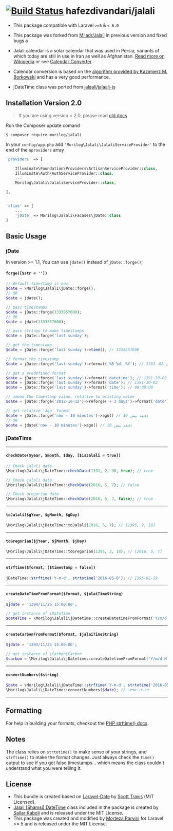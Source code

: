[![Build Status](https://travis-ci.org/hafezdivandari/jalali.svg?branch=master)](https://travis-ci.org/hafezdivandari/jalali)
hafezdivandari/jalali
======
- This package compatible with Laravel `>=5` & `< 6.0`

- This package was forked from [Miladr/Jalali](http://github.com/miladr/jalai) in previous version and fixed bugs a

- Jalali calendar is a solar calendar that was used in Persia, variants of which today are still in use in Iran as well as Afghanistan. [Read more on Wikipedia](http://en.wikipedia.org/wiki/Jalali_calendar) or see [Calendar Converter](http://www.fourmilab.ch/documents/calendar/).

- Calendar conversion is based on the [algorithm provided by Kazimierz M. Borkowski](http://www.astro.uni.torun.pl/~kb/Papers/EMP/PersianC-EMP.htm) and has a very good performance.

- jDateTime class was ported from [jalaali/jalaali-js](https://github.com/jalaali/jalaali-js)

## Installation Version 2.0
> If you are using version < 2.0, please read [old docs](https://github.com/morilog/jalali/blob/v1.1/README.md)

Run the Composer update comand

    $ composer require morilog/jalali

In your `config/app.php` add `'Morilog\Jalali\JalaliServiceProvider'` to the end of the `$providers` array

```php
'providers' => [

    Illuminate\Foundation\Providers\ArtisanServiceProvider::class,
    Illuminate\Auth\AuthServiceProvider::class,
    ...
    Morilog\Jalali\JalaliServiceProvider::class,

],


'alias' => [
    ...
    'jDate' => Morilog\Jalali\Facades\jDate::class
]
```

<a name="basic-usage"></a>
## Basic Usage

### jDate
In version >= 1.1,  You can use `jdate()` instead of `jDate::forge()`;
#### `forge([$str = ''])`
``` php
// default timestamp is now
$date = \Morilog\Jalali\jDate::forge();
// OR
$date = jdate();

// pass timestamps
$date = jDate::forge(1333857600);
// OR
$date = jdate(1333857600);

// pass strings to make timestamps
$date = jDate::forge('last sunday');

// get the timestamp
$date = jDate::forge('last sunday')->time(); // 1333857600

// format the timestamp
$date = jDate::forge('last sunday')->format('%B %d، %Y'); // دی 02، 1391

// get a predefined format
$date = jDate::forge('last sunday')->format('datetime'); // 1391-10-02 00:00:00
$date = jDate::forge('last sunday')->format('date'); // 1391-10-02
$date = jDate::forge('last sunday')->format('time'); // 00:00:00

// amend the timestamp value, relative to existing value
$date = jDate::forge('2012-10-12')->reforge('+ 3 days')->format('date'); // 1391-07-24

// get relative 'ago' format
$date = jDate::forge('now - 10 minutes')->ago() // 10 دقیقه پیش
// OR
$date = jdate('now - 10 minutes')->ago() // 10 دقیقه پیش
```

### jDateTime
---


#### `checkDate($year, $month, $day, [$isJalali = true])`
```php
// Check jalali date
\Morilog\Jalali\jDateTime::checkDate(1391, 2, 30, true); // true

// Check jalali date
\Morilog\Jalali\jDateTime::checkDate(2016, 5, 7); // false

// Check gregorian date
\Morilog\Jalali\jDateTime::checkDate(2016, 5, 7, false); // true
```
---
#### `toJalali($gYear, $gMonth, $gDay)`
```php
\Morilog\Jalali\jDateTime::toJalali(2016, 5, 7); // [1395, 2, 18]
```
---
#### `toGregorian($jYear, $jMonth, $jDay)`
```php
\Morilog\Jalali\jDateTime::toGregorian(1395, 2, 18); // [2016, 5, 7]
```
---
#### `strftime($format, [$timestamp = false])`
```php
jDateTime::strftime('Y-m-d', strtotime('2016-05-8'); // 1395-02-19
```
---
#### `createDateTimeFromFormat($format, $jalaiTimeString)`
```php
$jdate = '1394/11/25 15:00:00';

// get instance of \DateTime
$dateTime = \Morilog\Jalali\jDatetime::createDatetimeFromFormat('Y/m/d H:i:s', $jdate);

```
---
#### `createCarbonFromFormat($format, $jalaiTimeString)`
```php
$jdate = '1394/11/25 15:00:00';

// get instance of \Carbon\Carbon
$carbon = \Morilog\Jalali\jDatetime::createDatetimeFromFormat('Y/m/d H:i:s', $jdate);

```
---
#### `convertNumbers($string)`
```php
$date = \Morilog\Jalali\jDateTime::strftime('Y-m-d', strtotime('2016-05-8'); // 1395-02-19
\Morilog\Jalali\jDateTime::convertNumbers($date); // ۱۳۹۵-۰۲-۱۹
```
---
## Formatting ##

For help in building your formats, checkout the [PHP strftime() docs](http://php.net/manual/en/function.strftime.php).

## Notes ##

The class relies on ``strtotime()`` to make sense of your strings, and ``strftime()`` to make the format changes.  Just always check the ``time()`` output to see if you get false timestamps... which means the class couldn't understand what you were telling it.

## License ##
- This bundle is created based on [Laravel-Date](https://github.com/swt83/laravel-date) by [Scott Travis](https://github.com/swt83) (MIT Licensed).
- [Jalali (Shamsi) DateTime](https://github.com/sallar/jDateTime) class included in the package is created by [Sallar Kaboli](http://sallar.me) and is released under the MIT License.
-  This package was created and modified by [Morteza Parvini](http://morilog.ir) for Laravel >= 5 and is released under the MIT License.
